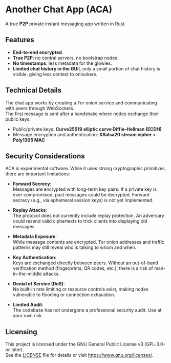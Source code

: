 # Another Chat App (ACA)
A true **P2P** private instant messaging app written in Rust.

## Features
- **End-to-end encrypted**.
- **True P2P**: no central servers, no bootstrap nodes.
- **No timestamps**: less metadata for the glowies.
- **Limited chat history in the GUI**L only a small portion of chat history is visible, giving less context to onlookers.

## Technical Details
The chat app works by creating a Tor onion service and communicating with peers through WebSockets.  
The first message is sent after a handshake where nodes exchange their public keys.  

- Public/private keys: **Curve25519 elliptic curve Diffie–Hellman (ECDH)**  
- Message encryption and authentication: **XSalsa20 stream cipher + Poly1305 MAC**

## Security Considerations

ACA is experimental software. While it uses strong cryptographic primitives, there are important limitations:

- **Forward Secrecy**:  
  Messages are encrypted with long-term key pairs. If a private key is ever compromised, past messages could be decrypted. Forward secrecy (e.g., via ephemeral session keys) is not yet implemented.

- **Replay Attacks**:  
  The protocol does not currently include replay protection. An adversary could resend valid ciphertexts to trick clients into displaying old messages.

- **Metadata Exposure**:  
  While message contents are encrypted, Tor onion addresses and traffic patterns may still reveal who is talking to whom and when.

- **Key Authentication**:  
  Keys are exchanged directly between peers. Without an out-of-band verification method (fingerprints, QR codes, etc.), there is a risk of man-in-the-middle attacks.

- **Denial of Service (DoS)**:  
  No built-in rate limiting or resource controls exist, making nodes vulnerable to flooding or connection exhaustion.

- **Limited Audit**:  
  The codebase has not undergone a professional security audit. Use at your own risk.


## Licensing
This project is licensed under the GNU General Public License v3 (GPL-3.0-or-later).  
See the [LICENSE](LICENSE) file for details or visit <https://www.gnu.org/licenses/>.
